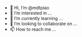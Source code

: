 - 👋 Hi, I’m @mdtpiao
- 👀 I’m interested in ...
- 🌱 I’m currently learning ...
- 💞️ I’m looking to collaborate on ...
- 📫 How to reach me ...

<!---
mdtpiao/mdtpiao is a ✨ special ✨ repository because its `README.md` (this file) appears on your GitHub profile.
You can click the Preview link to take a look at your changes.
--->
